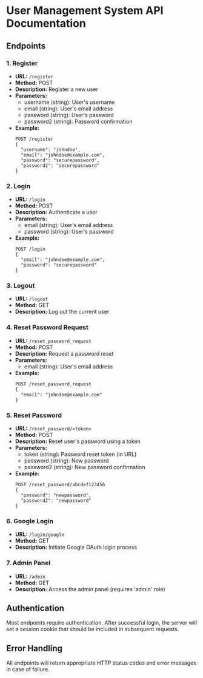 # User Management System API Documentation

## Endpoints

### 1. Register
- **URL:** `/register`
- **Method:** POST
- **Description:** Register a new user
- **Parameters:**
  - username (string): User's username
  - email (string): User's email address
  - password (string): User's password
  - password2 (string): Password confirmation
- **Example:**
  ```
  POST /register
  {
    "username": "johndoe",
    "email": "johndoe@example.com",
    "password": "securepassword",
    "password2": "securepassword"
  }
  ```

### 2. Login
- **URL:** `/login`
- **Method:** POST
- **Description:** Authenticate a user
- **Parameters:**
  - email (string): User's email address
  - password (string): User's password
- **Example:**
  ```
  POST /login
  {
    "email": "johndoe@example.com",
    "password": "securepassword"
  }
  ```

### 3. Logout
- **URL:** `/logout`
- **Method:** GET
- **Description:** Log out the current user

### 4. Reset Password Request
- **URL:** `/reset_password_request`
- **Method:** POST
- **Description:** Request a password reset
- **Parameters:**
  - email (string): User's email address
- **Example:**
  ```
  POST /reset_password_request
  {
    "email": "johndoe@example.com"
  }
  ```

### 5. Reset Password
- **URL:** `/reset_password/<token>`
- **Method:** POST
- **Description:** Reset user's password using a token
- **Parameters:**
  - token (string): Password reset token (in URL)
  - password (string): New password
  - password2 (string): New password confirmation
- **Example:**
  ```
  POST /reset_password/abcdef123456
  {
    "password": "newpassword",
    "password2": "newpassword"
  }
  ```

### 6. Google Login
- **URL:** `/login/google`
- **Method:** GET
- **Description:** Initiate Google OAuth login process

### 7. Admin Panel
- **URL:** `/admin`
- **Method:** GET
- **Description:** Access the admin panel (requires 'admin' role)

## Authentication

Most endpoints require authentication. After successful login, the server will set a session cookie that should be included in subsequent requests.

## Error Handling

All endpoints will return appropriate HTTP status codes and error messages in case of failure.

